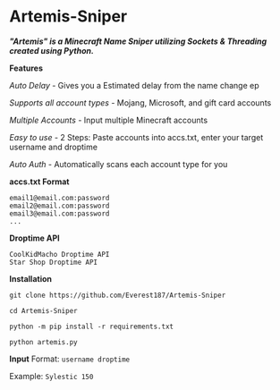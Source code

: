 # Artemis-Sniper

***"Artemis" is a Minecraft Name Sniper utilizing Sockets &amp; Threading created using Python.***

**Features**

  *Auto Delay*
      - Gives you a Estimated delay from the name change ep
      
  *Supports all account types*
      - Mojang, Microsoft, and gift card accounts
      
  *Multiple Accounts*
      - Input multiple Minecraft accounts
      
  *Easy to use* 
      - 2 Steps: Paste accounts into accs.txt, enter your target username and droptime
      
  *Auto Auth* 
      - Automatically scans each account type for you

**accs.txt Format**
```
email1@email.com:password
email2@email.com:password
email3@email.com:password
...
```

**Droptime API**
```
CoolKidMacho Droptime API
Star Shop Droptime API
```

**Installation**

`git clone https://github.com/Everest187/Artemis-Sniper`

`cd Artemis-Sniper`

`python -m pip install -r requirements.txt`

`python artemis.py`

**Input**
Format: `username droptime`

Example: `Sylestic 150`

